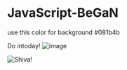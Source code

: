 # JavaScript-BeGaN

use this color for background
#081b4b

Do intoday!
![image](https://user-images.githubusercontent.com/90677747/178411670-040954a6-5cdf-4c45-9735-ecabef65b2f5.png)

    
![Shiva!](https://user-images.githubusercontent.com/90677747/177475417-6fbd2a65-deb1-41ab-abcd-a01ded3c1108.gif)


